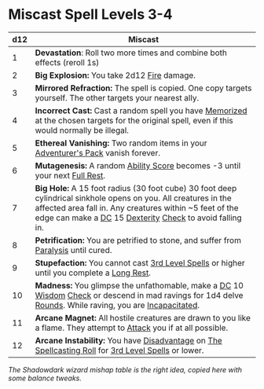 # Miscast Spell Levels 3-4

| d12 | Miscast                                                                                                                                                                                                                                                                                                                                                                     |
| --- | --------------------------------------------------------------------------------------------------------------------------------------------------------------------------------------------------------------------------------------------------------------------------------------------------------------------------------------------------------------------------- |
| 1   | **Devastation**: Roll two more times and combine both effects (reroll 1s)                                                                                                                                                                                                                                                                                                   |
| 2   | **Big Explosion:** You take 2d12 [Fire](../../Damage%20Types/Fire) damage.                                                                                                                                                                                                                                                                                                  |
| 3   | **Mirrored Refraction:** The spell is copied. One copy targets yourself. The other targets your nearest ally.                                                                                                                                                                                                                                                               |
| 4   | **Incorrect Cast:** Cast a random spell you have [Memorized](../Spell%20Memorization.md) at the chosen targets for the original spell, even if this would normally be illegal.                                                                                                                                                                                              |
| 5   | **Ethereal Vanishing:** Two random items in your [Adventurer's Pack](../../Items/Equipment/Individual%20Item%20Cards/Gear/100%20Coins/Adventurer's%20Pack.md) vanish forever.                                                                                                                                                                                               |
| 6   | **Mutagenesis:** A random [Ability Score](../../Player%20Characters/Chosen%20Statistics/Ability%20Scores.md) becomes -3 until your next [Full Rest](../../Game%20Procedures/Resting.md#Full%20Rest).                                                                                                                                                                        |
| 7   | **Big Hole:** A 15 foot radius (30 foot cube) 30 foot deep cylindrical sinkhole opens on you. All creatures in the affected area fall in. Any creatures within ~5 feet of the edge can make a [DC](../../Game%20Procedures/DC.md) 15 [Dexterity](../../Player%20Characters/Chosen%20Statistics/Dexterity.md) [Check](../../Game%20Procedures/Check.md) to avoid falling in. |
| 8   | **Petrification:** You are petrified to stone, and suffer from [Paralysis](../../Conditions/Paralyzed.md) until cured.                                                                                                                                                                                                                                                      |
| 9   | **Stupefaction:** You cannot cast [3rd Level Spells](../Spells/Mythril%20Spells/Level%203/3rd%20Level%20Spells.md) or higher until you complete a [Long Rest](../../Game%20Procedures/Resting.md#Long%20Rest).                                                                                                                                                              |
| 10  | **Madness:** You glimpse the unfathomable, make a [DC](../../Game%20Procedures/DC.md) 10 [Wisdom](../../Player%20Characters/Chosen%20Statistics/Wisdom.md) [Check](../../Game%20Procedures/Check.md) or descend in mad ravings for 1d4 delve [Rounds](../../Game%20Procedures/Round.md). While raving, you are [Incapacitated](../../Conditions/Incapacitated.md).          |
| 11  | **Arcane Magnet:** All hostile creatures are drawn to you like a flame. They attempt to [Attack](../../Game%20Procedures/Attack.md) you if at all possible.                                                                                                                                                                                                                 |
| 12  | **Arcane Instability:** You have [Disadvantage](../../Game%20Procedures/Dice%20Rolls/Disadvantage.md) on [The Spellcasting Roll](../Spellcasting.md#The%20Spellcasting%20Roll) for [3rd Level Spells](../Spells/Mythril%20Spells/Level%203/3rd%20Level%20Spells.md) or lower.                                                                                               |
*The Shadowdark wizard mishap table is the right idea, copied here with some balance tweaks.*